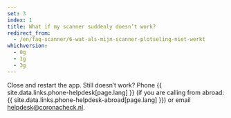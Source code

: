 ```yaml
---
set: 3
index: 1
title: What if my scanner suddenly doesn’t work?
redirect_from: 
  - /en/faq-scanner/6-wat-als-mijn-scanner-plotseling-niet-werkt
whichversion:
  - 0g
  - 1g
  - 3g
---
```

Close and restart the app. Still doesn’t work? Phone {{ site.data.links.phone-helpdesk[page.lang] }} (if you are calling from abroad: {{ site.data.links.phone-helpdesk-abroad[page.lang] }}) or email [helpdesk@coronacheck.nl](mailto:helpdesk@coronacheck.nl).
